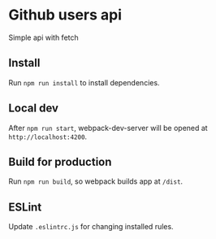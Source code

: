 # Github users api

Simple api with fetch

## Install

Run `npm run install` to install dependencies.

## Local dev

After `npm run start`, webpack-dev-server will be opened at `http://localhost:4200`.

## Build for production

Run `npm run build`, so webpack builds app at `/dist`.

## ESLint

Update `.eslintrc.js` for changing installed rules.
